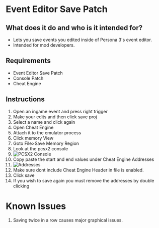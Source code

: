 # Event Editor Save Patch
## What does it do and who is it intended for?
- Lets you save events you edited inside of Persona 3's event editor.
- Intended for mod developers.
## Requirements
- Event Editor Save Patch
- Console Patch
- Cheat Engine
## Instructions
1. Open an ingame event and press right trigger
2. Make your edits and then click save proj
3. Select a name and click again
4. Open Cheat Engine
5. Attach it to the emulator process
6. Click memory View
7. Goto File>Save Memory Region
8. Look at the pcsx2 console 
9. ![PCSX2 Console](https://files.gamebanana.com/bitpit/help1.png "PCSX2 Console")
10. Copy paste the start and end values under Cheat Engine Addresses
11. ![Addresses](https://files.gamebanana.com/bitpit/help2_45bda.png "Addresses")
12. Make sure dont include Cheat Engine Header in file is enabled.
13. Click save
14. If you wish to save again you must remove the addresses by double clicking
# Known Issues
1. Saving twice in a row causes major graphical issues.
